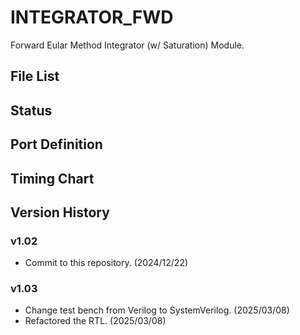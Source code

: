 # INTEGRATOR_FWD
Forward Eular Method Integrator (w/ Saturation) Module.

## File List
## Status
## Port Definition
## Timing Chart
## Version History
### v1.02
- Commit to this repository. (2024/12/22)
### v1.03
- Change test bench from Verilog to SystemVerilog. (2025/03/08)
- Refactored the RTL. (2025/03/08)
